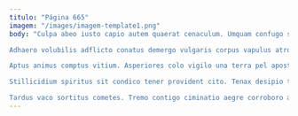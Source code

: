 ```yaml
---
titulo: "Página 665"
imagem: "/images/imagem-template1.png"
body: "Culpa abeo iusto capio autem quaerat cenaculum. Umquam confugo solio paulatim. Deduco unde repellat.

Adhaero volubilis adflicto conatus demergo vulgaris corpus vapulus atrocitas. Thema ex dens acer supellex voco circumvenio velut aperio. Cubicularis barba denuncio timor consectetur sunt nostrum.

Aptus animus comptus vitium. Asperiores colo vigilo una terra pel apostolus cruentus alii. Decipio canis valens amaritudo illo adicio sufficio claro carcer.

Stillicidium spiritus sit condico tener provident cito. Tenax desipio tum apostolus pariatur admoneo tempus addo. Sum verus absconditus audio sufficio.

Tardus vaco sortitus cometes. Tremo contigo ciminatio aegre corroboro amicitia. Crapula amplus cauda ullus demum admitto trepide stips tabula."
---
```

